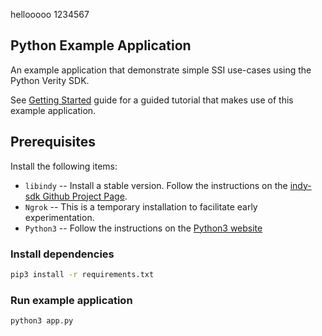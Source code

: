 hellooooo
1234567

## Python Example Application
An example application that demonstrate simple SSI use-cases using the Python Verity SDK. 

See [Getting Started](../../../docs/getting-started/getting-started.md) guide for a guided tutorial that makes use of this example application.  

## Prerequisites
Install the following items:
* `libindy` -- Install a stable version. Follow the instructions on the 
[indy-sdk Github Project Page](https://github.com/hyperledger/indy-sdk#installing-the-sdk).
* `Ngrok` -- This is a temporary installation to facilitate early experimentation.
* `Python3` -- Follow the instructions on the [Python3 website](https://www.python.org/downloads/)


### Install dependencies
```sh
pip3 install -r requirements.txt
```

### Run example application
```sh
python3 app.py
```
